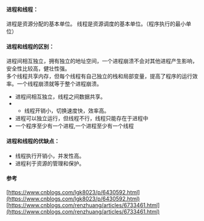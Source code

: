 #### 进程和线程：
进程是资源分配的基本单位。
线程是资源调度的基本单位。（程序执行的最小单位）

#### 进程和线程的区别：
进程间相互独立，拥有独立的地址空间，一个进程崩溃不会对其他进程产生影响，安全性比较高，健壮性强。  
多个线程共享内存，但每个线程有自己独立的栈和局部变量，提高了程序的运行效率。一个线程崩溃就等于整个进程崩溃。

- 进程间相互独立，线程之间数据共享。
- - 线程开销小，切换速度快，效率高。
- 进程可以独立运行，但线程不行，线程只能存在于进程中
- 一个程序至少有一个进程,一个进程至少有一个线程

#### 进程和线程的优缺点：
- 线程执行开销小，并发性高。
- 进程利于资源的管理和保护。

#### 参考
[https://www.cnblogs.com/lgk8023/p/6430592.html](https://www.cnblogs.com/lgk8023/p/6430592.html)
[https://www.cnblogs.com/renzhuang/articles/6733461.html](https://www.cnblogs.com/renzhuang/articles/6733461.html)
